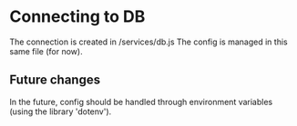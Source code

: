 
# Connecting to DB
The connection is created in /services/db.js
The config is managed in this same file (for now).

## Future changes
In the future, config should be handled through environment variables (using the library 'dotenv').
